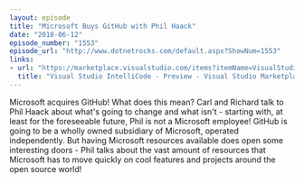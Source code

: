 ```yaml
---
layout: episode
title: "Microsoft Buys GitHub with Phil Haack"
date: "2018-06-12"
episode_number: "1553"
episode_url: "http://www.dotnetrocks.com/default.aspx?ShowNum=1553"
links:
- url: "https://marketplace.visualstudio.com/items?itemName=VisualStudioExptTeam.VSIntelliCode"
  title: "Visual Studio IntelliCode - Preview - Visual Studio Marketplace"
---
```


Microsoft acquires GitHub! What does this mean? Carl and Richard talk to Phil Haack about what's going to change and what isn't - starting with, at least for the foreseeable future, Phil is not a Microsoft employee! GitHub is going to be a wholly owned subsidiary of Microsoft, operated independently. But having Microsoft resources available does open some interesting doors - Phil talks about the vast amount of resources that Microsoft has to move quickly on cool features and projects around the open source world!
